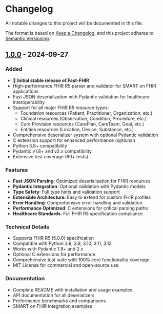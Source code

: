 # Changelog

All notable changes to this project will be documented in this file.

The format is based on [Keep a Changelog](https://keepachangelog.com/en/1.0.0/),
and this project adheres to [Semantic Versioning](https://semver.org/spec/v2.0.0.html).

## [1.0.0] - 2024-09-27

### Added
- 🚀 **Initial stable release of Fast-FHIR**
- High-performance FHIR R5 parser and validator for SMART on FHIR applications
- Fast JSON deserialization with Pydantic validation for healthcare interoperability
- Support for all major FHIR R5 resource types:
  - Foundation resources (Patient, Practitioner, Organization, etc.)
  - Clinical resources (Observation, Condition, Procedure, etc.)
  - Care Provision resources (CarePlan, CareTeam, Goal, etc.)
  - Entities resources (Location, Device, Substance, etc.)
- Comprehensive deserializer system with optional Pydantic validation
- C extension support for enhanced performance (optional)
- Python 3.8+ compatibility
- Pydantic v1.8+ and v2.x compatibility
- Extensive test coverage (60+ tests)

### Features
- **Fast JSON Parsing**: Optimized deserialization for FHIR resources
- **Pydantic Integration**: Optional validation with Pydantic models
- **Type Safety**: Full type hints and validation support
- **Extensible Architecture**: Easy to extend for custom FHIR profiles
- **Error Handling**: Comprehensive error handling and validation
- **Performance Optimized**: C extensions for critical parsing paths
- **Healthcare Standards**: Full FHIR R5 specification compliance

### Technical Details
- Supports FHIR R5 (5.0.0) specification
- Compatible with Python 3.8, 3.9, 3.10, 3.11, 3.12
- Works with Pydantic 1.8+ and 2.x
- Optional C extensions for performance
- Comprehensive test suite with 100% core functionality coverage
- MIT License for commercial and open-source use

### Documentation
- Complete README with installation and usage examples
- API documentation for all deserializers
- Performance benchmarks and comparisons
- SMART on FHIR integration examples

[1.0.0]: https://github.com/archit47/fast-fhir/releases/tag/v1.0.0